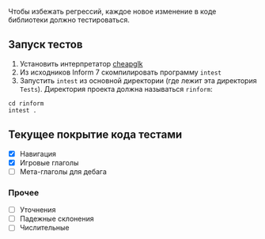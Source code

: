 Чтобы избежать регрессий, каждое новое изменение в коде библиотеки должно тестироваться.

## Запуск тестов

1. Установить интерпретатор [cheapglk](https://github.com/erkyrath/cheapglk.git)
2. Из исходников Inform 7 скомпилировать программу `intest`
3. Запустить `intest` из основной директории (где лежит эта директория `Tests`). Директория проекта должна называться `rinform`:

```
cd rinform
intest .
```

## Текущее покрытие кода тестами

- [x] Навигация
- [x] Игровые глаголы
- [ ] Мета-глаголы для дебага

### Прочее

- [ ] Уточнения
- [ ] Падежные склонения
- [ ] Числительные
